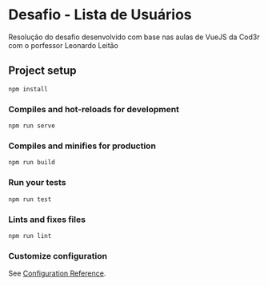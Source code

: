 # Desafio - Lista de Usuários
Resolução do desafio desenvolvido com base nas aulas de VueJS da Cod3r com o porfessor Leonardo Leitão


## Project setup
```
npm install
```

### Compiles and hot-reloads for development
```
npm run serve
```

### Compiles and minifies for production
```
npm run build
```

### Run your tests
```
npm run test
```

### Lints and fixes files
```
npm run lint
```

### Customize configuration
See [Configuration Reference](https://cli.vuejs.org/config/).
